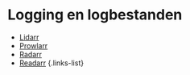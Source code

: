 # Logging en logbestanden

- [Lidarr](/lidarr/troubleshooting#logging-en-logbestanden)
- [Prowlarr](/prowlarr/troubleshooting#logging-en-logbestanden)
- [Radarr](/radarr/troubleshooting#logging-en-logbestanden)
- [Readarr](/readarr/troubleshooting#logging-en-logbestanden)
{.links-list}